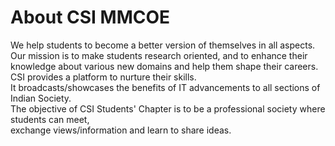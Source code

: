 <h1>About CSI MMCOE</h1>
We help students to become a better version of themselves in all aspects. <br>
Our mission is to make students research oriented, 
and to enhance their knowledge about various new domains and help them shape their careers. 
CSI provides a platform to nurture their skills. <br>
It broadcasts/showcases 
the benefits of IT advancements to all sections of Indian Society. <br>
The objective of CSI Students' Chapter is to be a professional society where students can meet, <br>
exchange views/information and learn to share ideas.
